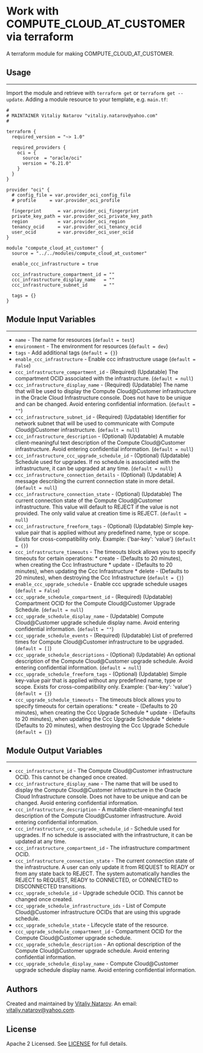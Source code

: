 # Work with COMPUTE_CLOUD_AT_CUSTOMER via terraform

A terraform module for making COMPUTE_CLOUD_AT_CUSTOMER.


## Usage
----------------------
Import the module and retrieve with ```terraform get``` or ```terraform get --update```. Adding a module resource to your template, e.g. `main.tf`:

```
#
# MAINTAINER Vitaliy Natarov "vitaliy.natarov@yahoo.com"
#

terraform {
  required_version = "~> 1.0"

  required_providers {
    oci = {
      source  = "oracle/oci"
      version = "6.21.0"
    }
  }
}

provider "oci" {
  # config_file = var.provider_oci_config_file
  # profile     = var.provider_oci_profile

  fingerprint      = var.provider_oci_fingerprint
  private_key_path = var.provider_oci_private_key_path
  region           = var.provider_oci_region
  tenancy_ocid     = var.provider_oci_tenancy_ocid
  user_ocid        = var.provider_oci_user_ocid
}

module "compute_cloud_at_customer" {
  source = "../../modules/compute_cloud_at_customer"

  enable_ccc_infrastructure = true

  ccc_infrastructure_compartment_id = ""
  ccc_infrastructure_display_name   = ""
  ccc_infrastructure_subnet_id      = ""

  tags = {}
}

```

## Module Input Variables
----------------------
- `name` - The name for resources (`default = test`)
- `environment` - The environment for resources (`default = dev`)
- `tags` - Add additional tags (`default = {}`)
- `enable_ccc_infrastructure` - Enable ccc infrastructure usage (`default = False`)
- `ccc_infrastructure_compartment_id` - (Required) (Updatable) The compartment OCID associated with the infrastructure. (`default = null`)
- `ccc_infrastructure_display_name` - (Required) (Updatable) The name that will be used to display the Compute Cloud@Customer infrastructure in the Oracle Cloud Infrastructure console. Does not have to be unique and can be changed. Avoid entering confidential information. (`default = ""`)
- `ccc_infrastructure_subnet_id` - (Required) (Updatable) Identifier for network subnet that will be used to communicate with Compute Cloud@Customer infrastructure. (`default = null`)
- `ccc_infrastructure_description` - (Optional) (Updatable) A mutable client-meaningful text description of the Compute Cloud@Customer infrastructure. Avoid entering confidential information. (`default = null`)
- `ccc_infrastructure_ccc_upgrade_schedule_id` - (Optional) (Updatable) Schedule used for upgrades. If no schedule is associated with the infrastructure, it can be upgraded at any time. (`default = null`)
- `ccc_infrastructure_connection_details` - (Optional) (Updatable) A message describing the current connection state in more detail. (`default = null`)
- `ccc_infrastructure_connection_state` - (Optional) (Updatable) The current connection state of the Compute Cloud@Customer infrastructure. This value will default to REJECT if the value is not provided. The only valid value at creation time is REJECT. (`default = null`)
- `ccc_infrastructure_freeform_tags` - (Optional) (Updatable) Simple key-value pair that is applied without any predefined name, type or scope. Exists for cross-compatibility only. Example: {'bar-key': 'value'} (`default = {}`)
- `ccc_infrastructure_timeouts` - The timeouts block allows you to specify timeouts for certain operations: * create - (Defaults to 20 minutes), when creating the Ccc Infrastructure * update - (Defaults to 20 minutes), when updating the Ccc Infrastructure * delete - (Defaults to 20 minutes), when destroying the Ccc Infrastructure (`default = {}`)
- `enable_ccc_upgrade_schedule` - Enable ccc upgrade schedule usages (`default = False`)
- `ccc_upgrade_schedule_compartment_id` - (Required) (Updatable) Compartment OCID for the Compute Cloud@Customer Upgrade Schedule. (`default = null`)
- `ccc_upgrade_schedule_display_name` - (Updatable) Compute Cloud@Customer upgrade schedule display name. Avoid entering confidential information. (`default = ""`)
- `ccc_upgrade_schedule_events` - (Required) (Updatable) List of preferred times for Compute Cloud@Customer infrastructure to be upgraded. (`default = []`)
- `ccc_upgrade_schedule_descriptions` - (Optional) (Updatable) An optional description of the Compute Cloud@Customer upgrade schedule. Avoid entering confidential information. (`default = null`)
- `ccc_upgrade_schedule_freeform_tags` - (Optional) (Updatable) Simple key-value pair that is applied without any predefined name, type or scope. Exists for cross-compatibility only. Example: {'bar-key': 'value'} (`default = {}`)
- `ccc_upgrade_schedule_timeouts` - The timeouts block allows you to specify timeouts for certain operations: * create - (Defaults to 20 minutes), when creating the Ccc Upgrade Schedule * update - (Defaults to 20 minutes), when updating the Ccc Upgrade Schedule * delete - (Defaults to 20 minutes), when destroying the Ccc Upgrade Schedule (`default = {}`)

## Module Output Variables
----------------------
- `ccc_infrastructure_id` - The Compute Cloud@Customer infrastructure OCID. This cannot be changed once created.
- `ccc_infrastructure_display_name` - The name that will be used to display the Compute Cloud@Customer infrastructure in the Oracle Cloud Infrastructure console. Does not have to be unique and can be changed. Avoid entering confidential information.
- `ccc_infrastructure_description` - A mutable client-meaningful text description of the Compute Cloud@Customer infrastructure. Avoid entering confidential information.
- `ccc_infrastructure_ccc_upgrade_schedule_id` - Schedule used for upgrades. If no schedule is associated with the infrastructure, it can be updated at any time.
- `ccc_infrastructure_compartment_id` - The infrastructure compartment OCID.
- `ccc_infrastructure_connection_state` - The current connection state of the infrastructure. A user can only update it from REQUEST to READY or from any state back to REJECT. The system automatically handles the REJECT to REQUEST, READY to CONNECTED, or CONNECTED to DISCONNECTED transitions.
- `ccc_upgrade_schedule_id` - Upgrade schedule OCID. This cannot be changed once created.
- `ccc_upgrade_schedule_infrastructure_ids` - List of Compute Cloud@Customer infrastructure OCIDs that are using this upgrade schedule.
- `ccc_upgrade_schedule_state` - Lifecycle state of the resource.
- `ccc_upgrade_schedule_compartment_id` - Compartment OCID for the Compute Cloud@Customer upgrade schedule.
- `ccc_upgrade_schedule_description` - An optional description of the Compute Cloud@Customer upgrade schedule. Avoid entering confidential information.
- `ccc_upgrade_schedule_display_name` - Compute Cloud@Customer upgrade schedule display name. Avoid entering confidential information.


## Authors

Created and maintained by [Vitaliy Natarov](https://github.com/SebastianUA). An email: [vitaliy.natarov@yahoo.com](vitaliy.natarov@yahoo.com).

## License

Apache 2 Licensed. See [LICENSE](https://github.com/SebastianUA/terraform/blob/master/LICENSE) for full details.
